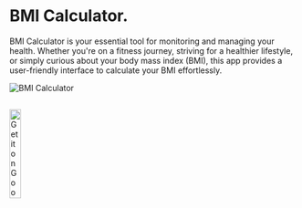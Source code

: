 # BMI Calculator.

BMI Calculator is your essential tool for monitoring and managing your health. Whether you're on a fitness journey, striving for a healthier lifestyle, or simply curious about your body mass index (BMI), this app provides a user-friendly interface to calculate your BMI effortlessly.

![BMI Calculator](https://github.com/Farid023/bmi-calculator/assets/113825490/c7d41ef5-dc54-4420-877f-62c5b2b9529b)

##
<a href='https://play.google.com/store/apps/details?id=az.gurfdev.bmicalculator&pcampaignid=pcampaignidMKT-Other-global-all-co-prtnr-py-PartBadge-Mar2515-1'><img alt='Get it on Google Play' src='https://play.google.com/intl/en_us/badges/static/images/badges/en_badge_web_generic.png' width="20%" height="20%"/></a>









